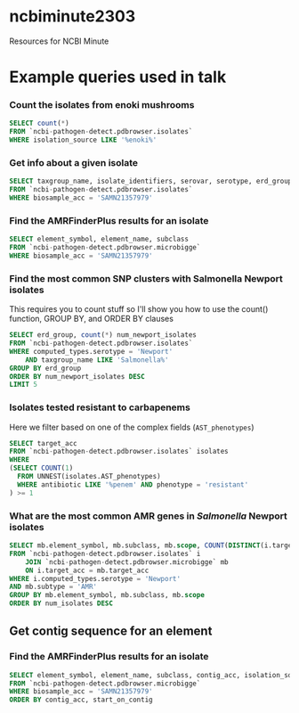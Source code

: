 
ncbiminute2303
=================

Resources for NCBI Minute

Example queries used in talk
=============================

### Count the isolates from enoki mushrooms
```sql
SELECT count(*)
FROM `ncbi-pathogen-detect.pdbrowser.isolates`
WHERE isolation_source LIKE '%enoki%'
```

### Get info about a given isolate
```sql
SELECT taxgroup_name, isolate_identifiers, serovar, serotype, erd_group, computed_types
FROM `ncbi-pathogen-detect.pdbrowser.isolates`
WHERE biosample_acc = 'SAMN21357979'
```

### Find the AMRFinderPlus results for an isolate
```sql
SELECT element_symbol, element_name, subclass
FROM `ncbi-pathogen-detect.pdbrowser.microbigge`
WHERE biosample_acc = 'SAMN21357979'
```

### Find the most common SNP clusters with Salmonella Newport isolates
This requires you to count stuff so I'll show you how to use the count() function, GROUP BY, and ORDER BY clauses
```sql
SELECT erd_group, count(*) num_newport_isolates
FROM `ncbi-pathogen-detect.pdbrowser.isolates`
WHERE computed_types.serotype = 'Newport'
    AND taxgroup_name LIKE 'Salmonella%'
GROUP BY erd_group
ORDER BY num_newport_isolates DESC
LIMIT 5
```

### Isolates tested resistant to carbapenems
Here we filter based on one of the complex fields (`AST_phenotypes`)
```sql
SELECT target_acc
FROM `ncbi-pathogen-detect.pdbrowser.isolates` isolates
WHERE
(SELECT COUNT(1)
  FROM UNNEST(isolates.AST_phenotypes)
  WHERE antibiotic LIKE '%penem' AND phenotype = 'resistant'
) >= 1
```

### What are the most common AMR genes in _Salmonella_ Newport isolates
```sql
SELECT mb.element_symbol, mb.subclass, mb.scope, COUNT(DISTINCT(i.target_acc)) num_isolates
FROM `ncbi-pathogen-detect.pdbrowser.isolates` i
    JOIN `ncbi-pathogen-detect.pdbrowser.microbigge` mb
    ON i.target_acc = mb.target_acc
WHERE i.computed_types.serotype = 'Newport'
AND mb.subtype = 'AMR'
GROUP BY mb.element_symbol, mb.subclass, mb.scope
ORDER BY num_isolates DESC
```

Get contig sequence for an element
----------------------------------

### Find the AMRFinderPlus results for an isolate
```sql
SELECT element_symbol, element_name, subclass, contig_acc, isolation_source, contig_url
FROM `ncbi-pathogen-detect.pdbrowser.microbigge`
WHERE biosample_acc = 'SAMN21357979'
ORDER BY contig_acc, start_on_contig
```
